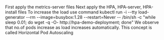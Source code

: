First apply the metrics-server files
Next apply the HPA, HPA-server, HPA-install files
To increase the load use command
kubectl run -i --tty load-generator --rm --image=busybox:1.28 --restart=Never -- /bin/sh -c "while sleep 0.01; do wget -q -O- http://hpa-demo-deployment; done"
We observe that no.of pods increase as load increases automatically. This concept is called Horizontal Pod Autoscaling